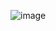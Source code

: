 ![image](https://user-images.githubusercontent.com/87910187/161768367-5c31a910-2b44-4a88-bf03-183aa8945ce8.png)
